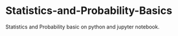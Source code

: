 # Statistics-and-Probability-Basics
Statistics and Probability basic on python and jupyter notebook.
